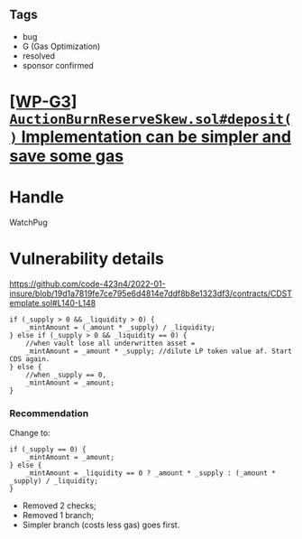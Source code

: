 ## Tags

- bug
- G (Gas Optimization)
- resolved
- sponsor confirmed

# [[WP-G3] `AuctionBurnReserveSkew.sol#deposit()` Implementation can be simpler and save some gas](https://github.com/code-423n4/2022-01-insure-findings/issues/215) 

# Handle

WatchPug


# Vulnerability details

https://github.com/code-423n4/2022-01-insure/blob/19d1a7819fe7ce795e6d4814e7ddf8b8e1323df3/contracts/CDSTemplate.sol#L140-L148

```solidity
if (_supply > 0 && _liquidity > 0) {
    _mintAmount = (_amount * _supply) / _liquidity;
} else if (_supply > 0 && _liquidity == 0) {
    //when vault lose all underwritten asset = 
    _mintAmount = _amount * _supply; //dilute LP token value af. Start CDS again.
} else {
    //when _supply == 0,
    _mintAmount = _amount;
}
```

### Recommendation

Change to:

```solidity
if (_supply == 0) {
    _mintAmount = _amount;
} else {
    _mintAmount = _liquidity == 0 ? _amount * _supply : (_amount * _supply) / _liquidity;
} 
```

- Removed 2 checks;
- Removed 1 branch;
- Simpler branch (costs less gas) goes first.

